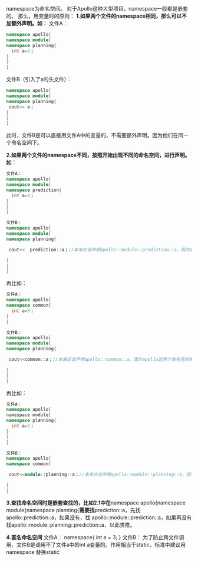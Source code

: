 namespace为命名空间。
对于Apollo这种大型项目，namespace一般都是嵌套的。
那么，用变量时的原则：
**1.如果两个文件的namespace相同，那么可以不加额外声明。如：**
文件A：
```cpp
namespace apollo{
namespace module{
namespace planning{
  int a=3；
}
}
}
```


文件B（引入了a的头文件）：
```cpp
namespace apollo{
namespace module{
namespace planning{
 cout<< a；
}
}
}
```

此时，文件B是可以直接用文件A中的变量的，不需要额外声明。因为他们在同一个命名空间下。

**2.如果两个文件的namespace不同，按照开始出现不同的命名空间，进行声明。如：**

```cpp
文件A：
namespace apollo{
namespace module{
namespace prediction{
  int a=3；
}
}
}

文件B：
namespace apollo{
namespace module{
namespace planning{

 cout<<  prediction::a；//本来应该声明apollo::module::prediction::a，因为apollo module这两个命名空间相同，所以不需要再额外声明，只需要从prediction开始声明就好。

}
}
}

```


再比如：
```cpp
文件A：
namespace apollo{
namespace common{
  int a=3；
}
}

文件B：
namespace apollo{
namespace module{
namespace planning{

 cout<<common::a；//本来应该声明apollo::common::a，因为apollo这两个命名空间相同，所以不需要再额外声明，只需要从common开始声明就好。

}
}
}

```

再比如：
```cpp
文件A：
namespace apollo{
namespace module{
namespace planning{
  int a=3；
}
}
}

文件B：
namespace apollo{
namespace common{

 cout<<module::planning::a；//本来应该声明apollo::module::planning::a，因为apollo这两个命名空间相同，所以不需要再额外声明，只需要从common开始声明就好。

}
}

```


**3.查找命名空间时是嵌套查找的，比如2.1中在**namespace apollo{namespace module{namespace planning{**需要找**prediction::a，先找apollo::prediction::a，如果没有，找  apollo::module::prediction::a，如果再没有找apollo::module::planning::prediction::a，以此类推。

**4.匿名命名空间**
文件A：
namespace{
int a = 3;
}
文件B：
为了防止跨文件调用，文件B是调用不了文件a中的int a变量的。作用相当于static，标准中建议用namespace 替换static
